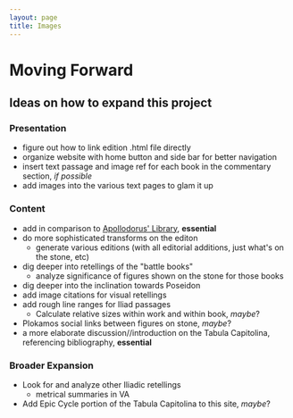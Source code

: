 ```yaml
---
layout: page
title: Images
---
```



# Moving Forward

## Ideas on how to expand this project

### Presentation
- figure out how to link edition .html file directly
- organize website with home button and side bar for better navigation 
- insert text passage and image ref for each book in the commentary section, *if possible*
- add images into the various text pages to glam it up

### Content 
- add in comparison to [Apollodorus' Library](http://www.perseus.tufts.edu/hopper/text?doc=Perseus%3Atext%3A1999.01.0022%3Atext%3DEpitome%3Abook%3DE%3Achapter%3D4), **essential**
- do more sophisticated transforms on the editon
  - generate various editions (with all editorial additions, just what's on the stone, etc)
- dig deeper into retellings of the "battle books"
  - analyze significance of figures shown on the stone for those books
- dig deeper into the inclination towards Poseidon
- add image citations for visual retellings
- add rough line ranges for Iliad passages
  - Calculate relative sizes within work and within book, *maybe*?
- Plokamos social links between figures on stone, *maybe*? 
- a more elaborate discussion//introduction on the Tabula Capitolina, referencing bibliography, **essential**
  
### Broader Expansion   
- Look for and analyze other Iliadic retellings
  - metrical summaries in VA
- Add Epic Cycle portion of the Tabula Capitolina to this site, *maybe*?  
